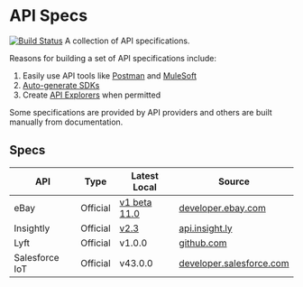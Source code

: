# API Specs

[![Build Status][build-status-svg]][build-status-link]
A collection of API specifications.

Reasons for building a set of API specifications include:

1. Easily use API tools like [Postman](https://www.getpostman.com/) and [MuleSoft](https://www.mulesoft.com/)
1. [Auto-generate SDKs](https://github.com/swagger-api/swagger-codegen)
1. Create [API Explorers](https://github.com/swagger-api/swagger-ui) when permitted

Some specifications are provided by API providers and others are built manually from documentation.

## Specs

| API | Type | Latest Local | Source |
|-----|------|--------------|--------|
| eBay | Official | [v1 beta 11.0](ebay) | [developer.ebay.com](https://developer.ebay.com/api-docs/buy/browse/overview.html) |
| Insightly | Official | [v2.3](insightly) | [api.insight.ly](https://api.insight.ly/) |
| Lyft | Official | v1.0.0 | [github.com](https://github.com/lyft/lyft-django-sample/blob/4f7b21926ad8081a0ce2fe79a3849cb6e46f6bf1/lyft-api.yml) |
| Salesforce IoT | Official | v43.0.0 | [developer.salesforce.com](https://developer.salesforce.com/docs/atlas.en-us.api_iot.meta/api_iot/intro_swagger_file.htm)

 [build-status-svg]: https://api.travis-ci.org/grokify/api-specs.svg?branch=master
 [build-status-link]: https://travis-ci.org/grokify/api-specs
